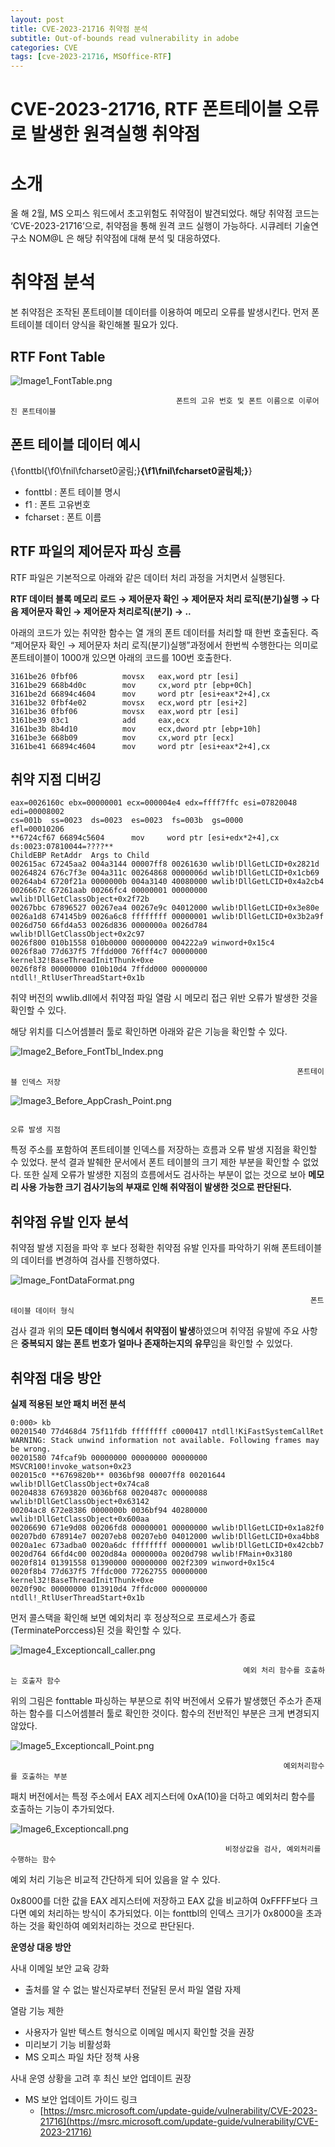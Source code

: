 ```yaml
---
layout: post
title: CVE-2023-21716 취약점 분석
subtitle: Out-of-bounds read vulnerability in adobe
categories: CVE
tags: [cve-2023-21716, MSOffice-RTF]
---
```

# CVE-2023-21716, RTF 폰트테이블 오류로 발생한 원격실행 취약점

# **소개**

올 해 2월, MS 오피스 워드에서 초고위험도 취약점이 발견되었다. 해당 취약점 코드는 ‘CVE-2023-21716’으로,  취약점을 통해 원격 코드 실행이 가능하다. 시큐레터 기술연구소 NOM@L 은 해당 취약점에 대해 분석 및 대응하였다.

# **취약점 분석**

본 취약점은 조작된 폰트테이블 데이터를 이용하여 메모리 오류를 발생시킨다. 먼저 폰트테이블 데이터 양식을 확인해볼 필요가 있다.

## **RTF Font Table**

![Image1_FontTable.png](/assets/images/cve-2023-21716-img/Image1_FontTable.png)

                                         폰트의 고유 번호 및 폰트 이름으로 이루어진 폰트테이블

## **폰트 테이블 데이터 예시**

{\fonttbl{\f0\fnil\fcharset0굴림;}**{\f1\fnil\fcharset0굴림체;}**}

- fonttbl : 폰트 테이블 명시
- f1 : 폰트 고유번호
- fcharset : 폰트 이름

## **RTF 파일의 제어문자 파싱 흐름**

RTF 파일은 기본적으로 아래와 같은 데이터 처리 과정을 거치면서 실행된다.

**RTF 데이터 블록 메모리 로드 → 제어문자 확인 → 제어문자 처리 로직(분기)실행 → 다음 제어문자 확인 → 제어문자 처리로직(분기) → ..**

아래의 코드가 있는 취약한 함수는 열 개의 폰트 데이터를 처리할 때 한번 호출된다. 즉 “제어문자 확인 → 제어문자 처리 로직(분기)실행”과정에서 한번씩 수행한다는 의미로 폰트테이블이 1000개 있으면 아래의 코드를 100번 호출한다.

```
3161be26 0fbf06          movsx   eax,word ptr [esi]
3161be29 668b4d0c        mov     cx,word ptr [ebp+0Ch]
3161be2d 66894c4604      mov     word ptr [esi+eax*2+4],cx
3161be32 0fbf4e02        movsx   ecx,word ptr [esi+2]
3161be36 0fbf06          movsx   eax,word ptr [esi]
3161be39 03c1            add     eax,ecx
3161be3b 8b4d10          mov     ecx,dword ptr [ebp+10h]
3161be3e 668b09          mov     cx,word ptr [ecx]
3161be41 66894c4604      mov     word ptr [esi+eax*2+4],cx
```

## 취약 지점 **디버깅**

```
eax=0026160c ebx=00000001 ecx=000004e4 edx=ffff7ffc esi=07820048 edi=00008002
cs=001b  ss=0023  ds=0023  es=0023  fs=003b  gs=0000             efl=00010206
**6724cf67 66894c5604      mov     word ptr [esi+edx*2+4],cx ds:0023:07810044=????**
ChildEBP RetAddr  Args to Child
002615ac 67245aa2 004a3144 00007ff8 00261630 wwlib!DllGetLCID+0x2821d
00264824 676c7f3e 004a311c 00264868 0000006d wwlib!DllGetLCID+0x1cb69
00264ab4 6720f21a 0000000b 004a3140 40080000 wwlib!DllGetLCID+0x4a2cb4
0026667c 67261aab 00266fc4 00000001 00000000 wwlib!DllGetClassObject+0x2f72b
00267bbc 67896527 00267ea4 00267e9c 04012000 wwlib!DllGetLCID+0x3e80e
0026a1d8 674145b9 0026a6c8 ffffffff 00000001 wwlib!DllGetLCID+0x3b2a9f
0026d750 66fd4a53 0026d836 0000000a 0026d784 wwlib!DllGetClassObject+0x2c97
0026f800 010b1558 010b0000 00000000 004222a9 winword+0x15c4
0026f8a0 77d637f5 7ffdd000 76fff4c7 00000000 kernel32!BaseThreadInitThunk+0xe
0026f8f8 00000000 010b10d4 7ffdd000 00000000 ntdll!_RtlUserThreadStart+0x1b
```

취약 버전의 wwlib.dll에서 취약점 파일 열람 시 메모리 접근 위반 오류가 발생한 것을 확인할 수 있다.

해당 위치를 디스어셈블러 툴로 확인하면 아래와 같은 기능을 확인할 수 있다.

![Image2_Before_FontTbl_Index.png](/assets/images/cve-2023-21716-img/Image2_Before_FontTbl_Index.png)

                                                                    폰트테이블 인덱스 저장

![Image3_Before_AppCrash_Point.png](/assets/images/cve-2023-21716-img/Image3_Before_AppCrash_Point.png)

                                                                                오류 발생 지점

특정 주소를 포함하여 폰트테이블 인덱스를 저장하는 흐름과 오류 발생 지점을 확인할 수 있었다.  분석 결과  발췌한 문서에서 폰트 테이블의 크기 제한 부분을 확인할 수 없었다. 또한 실제 오류가 발생한 지점의 흐름에서도 검사하는 부분이 없는 것으로 보아 **메모리 사용 가능한 크기 검사기능의 부재로 인해 취약점이 발생한 것으로 판단된다.**

## **취약점 유발 인자 분석**

취약점 발생 지점을 파악 후 보다 정확한 취약점 유발 인자를 파악하기 위해 폰트테이블의 데이터를 변경하여 검사를 진행하였다.

![Image_FontDataFormat.png](/assets/images/cve-2023-21716-img/Image_FontDataFormat.png)

                                                                       폰트테이블 데이터 형식

검사 결과 위의 **모든 데이터 형식에서 취약점이 발생**하였으며 취약점 유발에 주요 사항은 **중복되지 않는 폰트 번호가 얼마나 존재하는지의 유무**임을 확인할 수 있었다.

## **취약점 대응 방안**

**실제 적용된 보안 패치 버전 분석**

```
0:000> kb
00201540 77d468d4 75f11fdb ffffffff c0000417 ntdll!KiFastSystemCallRet
WARNING: Stack unwind information not available. Following frames may be wrong.
00201580 74fcaf9b 00000000 00000000 00000000 MSVCR100!invoke_watson+0x23
002015c0 **6769820b** 0036bf98 00007ff8 00201644 wwlib!DllGetClassObject+0x74ca8
00204838 67693820 0036bf68 0020487c 00000088 wwlib!DllGetClassObject+0x63142
00204ac8 672e8386 0000000b 0036bf94 40280000 wwlib!DllGetClassObject+0x600aa
00206690 671e9d08 00206fd8 00000001 00000000 wwlib!DllGetLCID+0x1a82f0
00207bd0 678914e7 00207eb8 00207eb0 04012000 wwlib!DllGetLCID+0xa4bb8
0020a1ec 673adba0 0020a6dc ffffffff 00000001 wwlib!DllGetLCID+0x42cbb7
0020d764 66fd4c00 0020d84a 0000000a 0020d798 wwlib!FMain+0x3180
0020f814 01391558 01390000 00000000 002f2309 winword+0x15c4
0020f8b4 77d637f5 7ffdc000 77262755 00000000 kernel32!BaseThreadInitThunk+0xe
0020f90c 00000000 013910d4 7ffdc000 00000000 ntdll!_RtlUserThreadStart+0x1b
```

먼저 콜스택을 확인해 보면 예외처리 후 정상적으로 프로세스가 종료(TerminatePorccess)된 것을 확인할 수 있다.

![Image4_Exceptioncall_caller.png](/assets/images/cve-2023-21716-img/Image4_Exceptioncall_caller.png)

                                                        예외 처리 함수를 호출하는 호출자 함수

위의 그림은 fonttable 파싱하는 부분으로 취약 버전에서 오류가 발생했던 주소가 존재하는 함수를 디스어셈블러 툴로 확인한 것이다. 함수의 전반적인 부분은 크게 변경되지 않았다.

![Image5_Exceptioncall_Point.png](/assets/images/cve-2023-21716-img/Image5_Exceptioncall_Point.png)

                                                                 예외처리함수를 호출하는 부분

패치 버전에서는 특정 주소에서 EAX 레지스터에 0xA(10)을 더하고 예외처리 함수를 호출하는 기능이 추가되었다.

![Image6_Exceptioncall.png](/assets/images/cve-2023-21716-img/Image6_Exceptioncall)

                                                    비정상값을 검사, 예외처리를 수행하는 함수

예외 처리 기능은 비교적 간단하게 되어 있음을 알 수 있다.

0x8000를 더한 값을 EAX 레지스터에 저장하고 EAX 값을 비교하여 0xFFFF보다 크다면 예외 처리하는 방식이 추가되었다. 이는 fonttbl의 인덱스 크기가 0x8000을 초과하는 것을 확인하여 예외처리하는 것으로 판단된다.

**운영상 대응 방안**

사내 이메일 보안 교육 강화

- 출처를 알 수 없는 발신자로부터 전달된 문서 파일 열람 자제

열람 기능 제한

- 사용자가 일반 텍스트 형식으로 이메일 메시지 확인할 것을 권장
- 미리보기 기능 비활성화
- MS 오피스 파일 차단 정책 사용

사내 운영 상황을 고려 후 최신 보안 업데이트 권장

- MS 보안 업데이트 가이드 링크
    - [https://msrc.microsoft.com/update-guide/vulnerability/CVE-2023-21716](https://msrc.microsoft.com/update-guide/vulnerability/CVE-2023-21716)